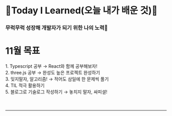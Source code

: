 # 🌱Today I Learned(오늘 내가 배운 것)🌱

<h3> 무럭무럭 성장해 개발자가 되기 위한 나의 노력🤞</h3>

<h1>11월 목표</h1>
1. Typescript 공부 → React와 함께 공부해보자!<br>
2. three.js 공부 → 완성도 높은 프로젝트 완성하기<br>
3. 잊지말자, 알고리즘! → 적어도 삼일에 한 문제씩 풀기<br>
4. TIL 적극 활용하기<br>
5. 블로그로 기술로그 작성하기 → 놓치지 말자, 싸피셜!<br>

<br>
<br>
<hr>
